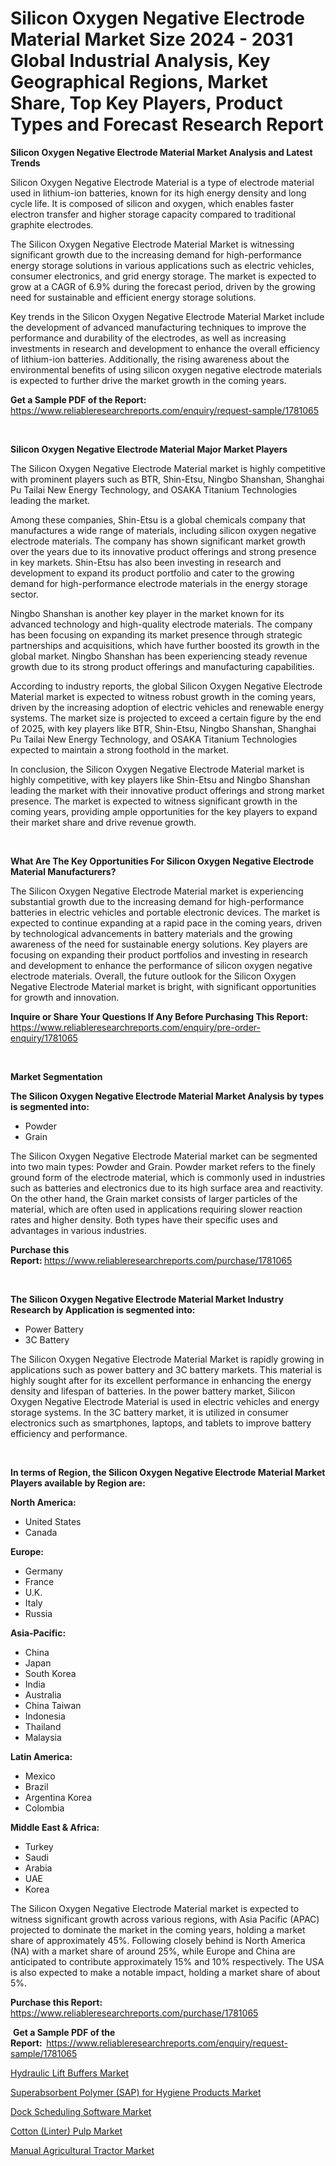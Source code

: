 <p><h1>Silicon Oxygen Negative Electrode Material Market Size 2024 - 2031 Global Industrial Analysis, Key Geographical Regions, Market Share, Top Key Players, Product Types and Forecast Research Report</h1></p><p><strong>Silicon Oxygen Negative Electrode Material Market Analysis and Latest Trends</strong></p>
<p><p>Silicon Oxygen Negative Electrode Material is a type of electrode material used in lithium-ion batteries, known for its high energy density and long cycle life. It is composed of silicon and oxygen, which enables faster electron transfer and higher storage capacity compared to traditional graphite electrodes.</p><p>The Silicon Oxygen Negative Electrode Material Market is witnessing significant growth due to the increasing demand for high-performance energy storage solutions in various applications such as electric vehicles, consumer electronics, and grid energy storage. The market is expected to grow at a CAGR of 6.9% during the forecast period, driven by the growing need for sustainable and efficient energy storage solutions.</p><p>Key trends in the Silicon Oxygen Negative Electrode Material Market include the development of advanced manufacturing techniques to improve the performance and durability of the electrodes, as well as increasing investments in research and development to enhance the overall efficiency of lithium-ion batteries. Additionally, the rising awareness about the environmental benefits of using silicon oxygen negative electrode materials is expected to further drive the market growth in the coming years.</p></p>
<p><strong>Get a Sample PDF of the Report:&nbsp;</strong> <a href="https://www.reliableresearchreports.com/enquiry/request-sample/1781065">https://www.reliableresearchreports.com/enquiry/request-sample/1781065</a></p>
<p>&nbsp;</p>
<p><strong>Silicon Oxygen Negative Electrode Material Major Market Players</strong></p>
<p><p>The Silicon Oxygen Negative Electrode Material market is highly competitive with prominent players such as BTR, Shin-Etsu, Ningbo Shanshan, Shanghai Pu Tailai New Energy Technology, and OSAKA Titanium Technologies leading the market. </p><p>Among these companies, Shin-Etsu is a global chemicals company that manufactures a wide range of materials, including silicon oxygen negative electrode materials. The company has shown significant market growth over the years due to its innovative product offerings and strong presence in key markets. Shin-Etsu has also been investing in research and development to expand its product portfolio and cater to the growing demand for high-performance electrode materials in the energy storage sector.</p><p>Ningbo Shanshan is another key player in the market known for its advanced technology and high-quality electrode materials. The company has been focusing on expanding its market presence through strategic partnerships and acquisitions, which have further boosted its growth in the global market. Ningbo Shanshan has been experiencing steady revenue growth due to its strong product offerings and manufacturing capabilities.</p><p>According to industry reports, the global Silicon Oxygen Negative Electrode Material market is expected to witness robust growth in the coming years, driven by the increasing adoption of electric vehicles and renewable energy systems. The market size is projected to exceed a certain figure by the end of 2025, with key players like BTR, Shin-Etsu, Ningbo Shanshan, Shanghai Pu Tailai New Energy Technology, and OSAKA Titanium Technologies expected to maintain a strong foothold in the market.</p><p>In conclusion, the Silicon Oxygen Negative Electrode Material market is highly competitive, with key players like Shin-Etsu and Ningbo Shanshan leading the market with their innovative product offerings and strong market presence. The market is expected to witness significant growth in the coming years, providing ample opportunities for the key players to expand their market share and drive revenue growth.</p></p>
<p>&nbsp;</p>
<p><strong>What Are The Key Opportunities For Silicon Oxygen Negative Electrode Material Manufacturers?</strong></p>
<p><p>The Silicon Oxygen Negative Electrode Material market is experiencing substantial growth due to the increasing demand for high-performance batteries in electric vehicles and portable electronic devices. The market is expected to continue expanding at a rapid pace in the coming years, driven by technological advancements in battery materials and the growing awareness of the need for sustainable energy solutions. Key players are focusing on expanding their product portfolios and investing in research and development to enhance the performance of silicon oxygen negative electrode materials. Overall, the future outlook for the Silicon Oxygen Negative Electrode Material market is bright, with significant opportunities for growth and innovation.</p></p>
<p><strong>Inquire or Share Your Questions If Any Before Purchasing This Report:</strong> <a href="https://www.reliableresearchreports.com/enquiry/pre-order-enquiry/1781065">https://www.reliableresearchreports.com/enquiry/pre-order-enquiry/1781065</a></p>
<p>&nbsp;</p>
<p><strong>Market Segmentation</strong></p>
<p><strong>The Silicon Oxygen Negative Electrode Material Market Analysis by types is segmented into:</strong></p>
<p><ul><li>Powder</li><li>Grain</li></ul></p>
<p><p>The Silicon Oxygen Negative Electrode Material market can be segmented into two main types: Powder and Grain. Powder market refers to the finely ground form of the electrode material, which is commonly used in industries such as batteries and electronics due to its high surface area and reactivity. On the other hand, the Grain market consists of larger particles of the material, which are often used in applications requiring slower reaction rates and higher density. Both types have their specific uses and advantages in various industries.</p></p>
<p><strong>Purchase this Report:&nbsp;</strong><a href="https://www.reliableresearchreports.com/purchase/1781065">https://www.reliableresearchreports.com/purchase/1781065</a></p>
<p>&nbsp;</p>
<p><strong>The Silicon Oxygen Negative Electrode Material Market Industry Research by Application is segmented into:</strong></p>
<p><ul><li>Power Battery</li><li>3C Battery</li></ul></p>
<p><p>The Silicon Oxygen Negative Electrode Material Market is rapidly growing in applications such as power battery and 3C battery markets. This material is highly sought after for its excellent performance in enhancing the energy density and lifespan of batteries. In the power battery market, Silicon Oxygen Negative Electrode Material is used in electric vehicles and energy storage systems. In the 3C battery market, it is utilized in consumer electronics such as smartphones, laptops, and tablets to improve battery efficiency and performance.</p></p>
<p>&nbsp;</p>
<p><strong>In terms of Region, the Silicon Oxygen Negative Electrode Material Market Players available by Region are:</strong></p>
<p>
    <p> <strong> North America: </strong>
        <ul>
            <li>United States</li>
            <li>Canada</li>
        </ul>
        </p> 
    <p> <strong> Europe: </strong>
        <ul>
            <li>Germany</li>
            <li>France</li>
            <li>U.K.</li>
            <li>Italy</li>
            <li>Russia</li>
        </ul>
        </p> 
    <p> <strong> Asia-Pacific: </strong>
        <ul>
            <li>China</li>
            <li>Japan</li>
            <li>South Korea</li>
            <li>India</li>
            <li>Australia</li>
            <li>China Taiwan</li>
            <li>Indonesia</li>
            <li>Thailand</li>
            <li>Malaysia</li>
        </ul>
        </p> 
    <p> <strong> Latin America: </strong>
        <ul>
            <li>Mexico</li>
            <li>Brazil</li>
            <li>Argentina Korea</li>
            <li>Colombia</li>
        </ul>
        </p> 
    <p> <strong> Middle East & Africa: </strong>
        <ul>
            <li>Turkey</li>
            <li>Saudi</li>
            <li>Arabia</li>
            <li>UAE</li>
            <li>Korea</li>
        </ul>
    </p>
    </p>
<p><p>The Silicon Oxygen Negative Electrode Material market is expected to witness significant growth across various regions, with Asia Pacific (APAC) projected to dominate the market in the coming years, holding a market share of approximately 45%. Following closely behind is North America (NA) with a market share of around 25%, while Europe and China are anticipated to contribute approximately 15% and 10% respectively. The USA is also expected to make a notable impact, holding a market share of about 5%.</p></p>
<p><strong>Purchase this Report: </strong><a href="https://www.reliableresearchreports.com/purchase/1781065">https://www.reliableresearchreports.com/purchase/1781065</a></p>
<p>&nbsp;<strong>Get a Sample PDF of the Report:&nbsp;&nbsp;</strong><a href="https://www.reliableresearchreports.com/enquiry/request-sample/1781065">https://www.reliableresearchreports.com/enquiry/request-sample/1781065</a></p>
<p><strong></strong></p>
<p><p><a href="https://github.com/indrystar/Market-Research-Report-List-2/blob/main/hydraulic-lift-buffers-market.md">Hydraulic Lift Buffers Market</a></p><p><a href="https://issuu.com/reportprime-2/docs/superabsorbent-polymer-sap-for-hygiene-products-ma">Superabsorbent Polymer (SAP) for Hygiene Products Market</a></p><p><a href="https://medium.com/@akeembayer2019/dock-scheduling-software-market-size-and-market-trends-complete-industry-overview-2024-to-2031-2961bbe1b12b">Dock Scheduling Software Market</a></p><p><a href="https://issuu.com/reportprime-2/docs/cotton-linter-pulp-market-size-2030.pptx">Cotton (Linter) Pulp Market</a></p><p><a href="https://github.com/AKSHATREPORTPRIME/Market-Research-Report-List-3/blob/main/manual-agricultural-tractor-market.md">Manual Agricultural Tractor Market</a></p></p>